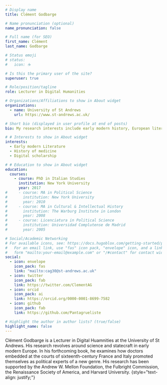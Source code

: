 ```yaml
---
# Display name
title: Clément Godbarge

# Name pronunciation (optional)
name_pronunciation: false

# Full name (for SEO)
first_name: Clément
last_name: Godbarge

# Status emoji
# status:
#   icon: ☕️

# Is this the primary user of the site?
superuser: true

# Role/position/tagline
role: Lecturer in Digital Humanities

# Organizations/Affiliations to show in About widget
organizations:
  - name: University of St Andrews
    url: https://www.st-andrews.ac.uk/

# Short bio (displayed in user profile at end of posts)
bio: My research interests include early modern history, European literature and the digital humanities.

# # Interests to show in About widget
interests:
  - Early modern Literature
  - History of medicine
  - Digital scholarship

# # Education to show in About widget
education:
  courses:
    - course: PhD in Italian Studies
      institution: New York University
      year: 2017
#     - course: MA in Political Science
#       institution: New York University
#       year: 2010
#     - course: MA in Cultural & Intellectual History
#       institution: The Warburg Institute in London
#       year: 2008
#     - course: Licenciatura in Political Science
#       institution: Universidad Complutense de Madrid
#       year: 2005

# Social/Academic Networking
# For available icons, see: https://docs.hugoblox.com/getting-started/page-builder/#icons
#   For an email link, use "fas" icon pack, "envelope" icon, and a link in the
#   form "mailto:your-email@example.com" or "/#contact" for contact widget.
social:
  - icon: envelope
    icon_pack: fas
    link: "mailto:cag30@st-andrews.ac.uk"
  - icon: twitter
    icon_pack: fab
    link: https://twitter.com/ClementAG
  - icon: orcid
    icon_pack: ai
    link: https://orcid.org/0000-0001-8699-7582
  - icon: github
    icon_pack: fab
    link: https://github.com/Pantagrueliste

# Highlight the author in author lists? (true/false)
highlight_name: false
---
```

Clément Godbarge is a Lecturer in Digital Huamnities at the University of St Andrews. His research revolves around science and statecraft in early modern Europe. In his forthcoming book, he examines how doctors embedded at the courts of sixteenth-century France and Italy promoted themselves as political experts of a new genre. His research has been supported by the Andrew W. Mellon Foundation, the Fulbright Commission, the Renaissance Society of America, and Harvard University.
{style="text-align: justify;"}
